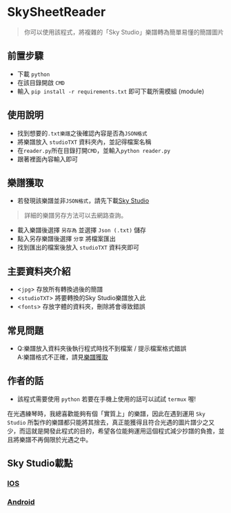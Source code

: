 # SkySheetReader
> 你可以使用該程式，將複雜的「Sky Studio」樂譜轉為簡單易懂的簡譜圖片


## 前置步驟
- 下載 `python` 
- 在該目錄開啟 `CMD`
- 輸入 `pip install -r requirements.txt` 即可下載所需模組 (module)

## 使用說明
- 找到想要的`.txt樂譜`之後確認內容是否為`JSON格式`
- 將樂譜放入 `studioTXT` 資料夾內，並記得檔案名稱
- 在`reader.py`所在目錄打開`CMD`，並輸入`python reader.py`
- 跟著裡面內容輸入即可

## 樂譜獲取
- 若發現該樂譜並非`JSON格式`，請先下載[Sky Studio](#sky-studio載點)
> 詳細的樂譜另存方法可以去網路查詢。
- 載入樂譜後選擇 `另存為` 並選擇 `Json (.txt)` 儲存
- 點入另存樂譜後選擇 `分享` 將檔案匯出
- 找到匯出的檔案後放入 `studioTXT` 資料夾即可

## 主要資料夾介紹
- <`jpg`> 存放所有轉換過後的簡譜
- <`studioTXT`> 將要轉換的Sky Studio樂譜放入此
- <`fonts`> 存放字體的資料夾，刪除將會導致錯誤

## 常見問題
- Q:樂譜放入資料夾後執行程式時找不到檔案 / 提示檔案格式錯誤\
A:樂譜格式不正確，請見[樂譜獲取](#樂譜獲取)

## 作者的話
- 該程式需要使用 `python` 若要在手機上使用的話可以試試 `termux` 喔!

在光遇練琴時，我總喜歡能夠有個「實質上」的樂譜，因此在遇到運用 `Sky Studio` 所製作的樂譜都只能將其捨去，真正能獲得且符合光遇的圖片譜少之又少，而這就是開發此程式的目的，希望各位能夠運用這個程式減少抄譜的負擔，並且將樂譜不再侷限於光遇之中。

## Sky Studio載點
### [IOS](https://apps.apple.com/tw/app/sky-studio/id1522241329)
### [Android](https://play.google.com/store/apps/details?id=com.Maple.SkyStudio)